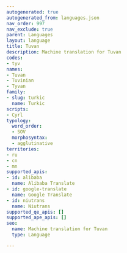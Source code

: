 ```yaml
---
autogenerated: true
autogenerated_from: languages.json
nav_order: 997
nav_exclude: true
parent: Languages
layout: language
title: Tuvan
description: Machine translation for Tuvan
codes:
- tyv
names:
- Tuvan
- Tuvinian
- Tyvan
family:
- slug: turkic
  name: Turkic
scripts:
- Cyrl
typology:
  word_order:
  - SOV
  morphosyntax:
  - agglutinative
territories:
- ru
- cn
- mn
supported_apis:
- id: alibaba
  name: Alibaba Translate
- id: google-translate
  name: Google Translate
- id: niutrans
  name: Niutrans
supported_qe_apis: []
supported_ape_apis: []
seo:
  name: Machine translation for Tuvan
  type: Language

---
```


